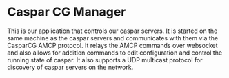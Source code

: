 # Caspar CG Manager

This is our application that controls our caspar servers. It is started on the same machine as the caspar servers and communicates with them via the CasparCG AMCP protocol. It relays the AMCP commands over websocket and also allows for addition commands to edit configuration and control the running state of caspar. It also supports a UDP multicast protocol for discovery of caspar servers on the network. 